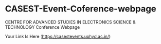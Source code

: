 # CASEST-Event-Coference-webpage
CENTRE FOR ADVANCED STUDIES IN ELECTRONICS SCIENCE &amp; TECHNOLOGY Conference Webpage

Your Link Is Here (https://casestevents.uohyd.ac.in/)
